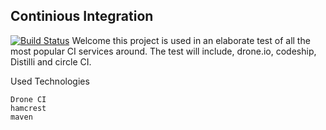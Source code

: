## Continious Integration 

[![Build Status](https://drone.io/github.com/groenborg/Element-C/status.png)](https://drone.io/github.com/groenborg/Element-C/latest)
Welcome this project is used in an elaborate test of all the most popular CI services around. 
The test will include, drone.io, codeship, Distilli and circle CI. 


Used Technologies

	Drone CI
	hamcrest
	maven